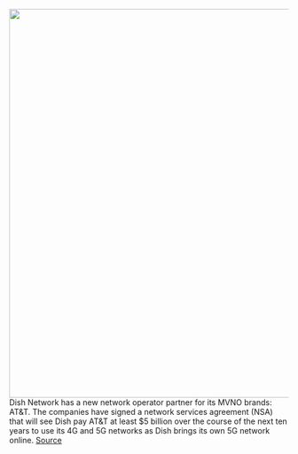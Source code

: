 <img src='https://cdn.vox-cdn.com/thumbor/o09Q-f36pKDrxI7hYlqRV6sVmEo=/0x0:2040x1360/1200x800/filters:focal(857x517:1183x843)/cdn.vox-cdn.com/uploads/chorus_image/image/69602745/acastro_200804_1777_dish_0001.0.0.jpg' width='700px' /><br/>
Dish Network has a new network operator partner for its MVNO brands: AT&T. The companies have signed a network services agreement (NSA) that will see Dish pay AT&T at least $5 billion over the course of the next ten years to use its 4G and 5G networks as Dish brings its own 5G network online.
<a href='https://www.theverge.com/2021/7/19/22583799/dish-network-att-mvno-t-mobile-5g-4g'> Source <a/>